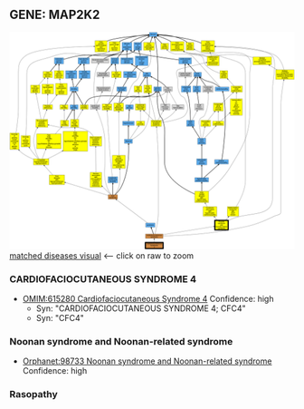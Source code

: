 
## GENE: MAP2K2

![image](MAP2K2.png)
[matched diseases visual](MAP2K2.png)  <-- click on raw to zoom


### CARDIOFACIOCUTANEOUS SYNDROME 4
 * [OMIM:615280 Cardiofaciocutaneous Syndrome 4](http://beta.monarchinitiative.org/disease/OMIM:615280) Confidence: high
    * Syn: "CARDIOFACIOCUTANEOUS SYNDROME 4; CFC4"
    * Syn: "CFC4"

### Noonan syndrome and Noonan-related syndrome
 * [Orphanet:98733 Noonan syndrome and Noonan-related syndrome](http://beta.monarchinitiative.org/disease/Orphanet:98733) Confidence: high

### Rasopathy
